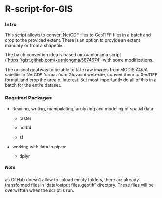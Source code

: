 # R-script-for-GIS

### Intro

This script allows to convert NetCDF files to GeoTIFF files in a batch and crop to the provided extent. There is an option to provide an extent manually or from a shapefile.

The batch convertion idea is based on xuanlongma script ('<https://gist.github.com/xuanlongma/5874674>') with some modifications.

The original goal was to be able to take raw images from MODIS AQUA satellite in NetCDF format from Giovanni web-site, convert them to GeoTIFF format, and crop the area of interest. But most importantly do all of this in a batch for the entire dataset.

### Required Packages

-   Reading, writing, manipulating, analyzing and modeling of spatial data:

    -   raster

    -   ncdf4

    -   sf

-   working with data in pipes:

    -   dplyr

##### Note

as GitHub doesn't allow to upload empty folders, there are already transformed files in 'data/output files_geotiff' directory. These files will be overwritten when the script is run.
